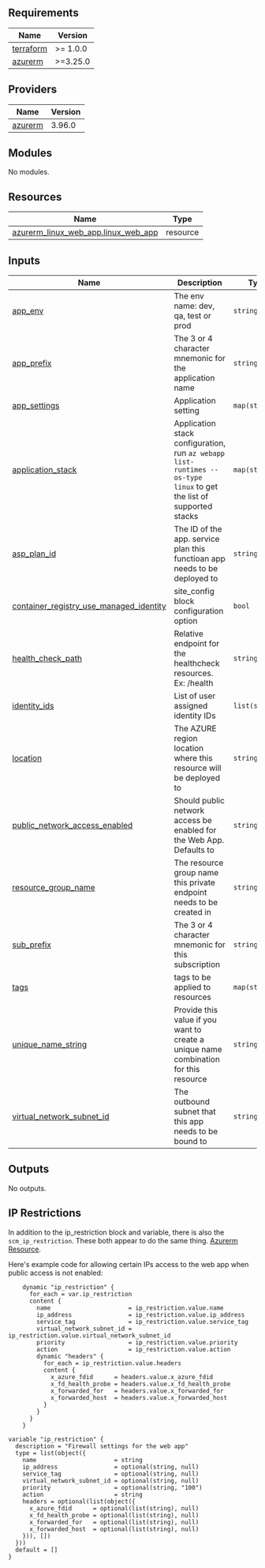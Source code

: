 
<!-- BEGINNING OF PRE-COMMIT-TERRAFORM DOCS HOOK -->
## Requirements

| Name | Version |
|------|---------|
| <a name="requirement_terraform"></a> [terraform](#requirement\_terraform) | >= 1.0.0 |
| <a name="requirement_azurerm"></a> [azurerm](#requirement\_azurerm) | >=3.25.0 |

## Providers

| Name | Version |
|------|---------|
| <a name="provider_azurerm"></a> [azurerm](#provider\_azurerm) | 3.96.0 |

## Modules

No modules.

## Resources

| Name | Type |
|------|------|
| [azurerm_linux_web_app.linux_web_app](https://registry.terraform.io/providers/hashicorp/azurerm/latest/docs/resources/linux_web_app) | resource |

## Inputs

| Name | Description | Type | Default | Required |
|------|-------------|------|---------|:--------:|
| <a name="input_app_env"></a> [app\_env](#input\_app\_env) | The env name: dev, qa, test or prod | `string` | n/a | yes |
| <a name="input_app_prefix"></a> [app\_prefix](#input\_app\_prefix) | The 3 or 4 character mnemonic for the application name | `string` | n/a | yes |
| <a name="input_app_settings"></a> [app\_settings](#input\_app\_settings) | Application setting | `map(string)` | `{}` | no |
| <a name="input_application_stack"></a> [application\_stack](#input\_application\_stack) | Application stack configuration, run `az webapp list-runtimes --os-type linux` to get the list of supported stacks | `map(string)` | <pre>{<br>  "docker_image": "mcr.microsoft.comappsvc/staticsite:latest",<br>  "docker_image_tag": "latest"<br>}</pre> | no |
| <a name="input_asp_plan_id"></a> [asp\_plan\_id](#input\_asp\_plan\_id) | The ID of the app. service plan this functioan app needs to be deployed to | `string` | n/a | yes |
| <a name="input_container_registry_use_managed_identity"></a> [container\_registry\_use\_managed\_identity](#input\_container\_registry\_use\_managed\_identity) | site\_config block configuration option | `bool` | `true` | no |
| <a name="input_health_check_path"></a> [health\_check\_path](#input\_health\_check\_path) | Relative endpoint for the healthcheck resources. Ex: /health | `string` | `""` | no |
| <a name="input_identity_ids"></a> [identity\_ids](#input\_identity\_ids) | List of user assigned identity IDs | `list(string)` | `null` | no |
| <a name="input_location"></a> [location](#input\_location) | The AZURE region location where this resource will be deployed to | `string` | n/a | yes |
| <a name="input_public_network_access_enabled"></a> [public\_network\_access\_enabled](#input\_public\_network\_access\_enabled) | Should public network access be enabled for the Web App. Defaults to | `string` | `"true"` | no |
| <a name="input_resource_group_name"></a> [resource\_group\_name](#input\_resource\_group\_name) | The resource group name this private endpoint needs to be created in | `string` | n/a | yes |
| <a name="input_sub_prefix"></a> [sub\_prefix](#input\_sub\_prefix) | The 3 or 4 character mnemonic for this subscription | `string` | n/a | yes |
| <a name="input_tags"></a> [tags](#input\_tags) | tags to be applied to resources | `map(string)` | `{}` | no |
| <a name="input_unique_name_string"></a> [unique\_name\_string](#input\_unique\_name\_string) | Provide this value if you want to create a unique name combination for this resource | `string` | `""` | no |
| <a name="input_virtual_network_subnet_id"></a> [virtual\_network\_subnet\_id](#input\_virtual\_network\_subnet\_id) | The outbound subnet that this app needs to be bound to | `string` | n/a | yes |

## Outputs

No outputs.
<!-- END OF PRE-COMMIT-TERRAFORM DOCS HOOK -->

## IP Restrictions

In addition to the ip_restriction block and variable, there is also the `scm_ip_restriction`. These both appear to do the same thing. [Azurerm Resource](https://registry.terraform.io/providers/hashicorp/azurerm/latest/docs/resources/linux_web_app).

Here's example code for allowing certain IPs access to the web app when public access is not enabled:
```
    dynamic "ip_restriction" {
      for_each = var.ip_restriction
      content {
        name                      = ip_restriction.value.name
        ip_address                = ip_restriction.value.ip_address
        service_tag               = ip_restriction.value.service_tag
        virtual_network_subnet_id = ip_restriction.value.virtual_network_subnet_id
        priority                  = ip_restriction.value.priority
        action                    = ip_restriction.value.action
        dynamic "headers" {
          for_each = ip_restriction.value.headers
          content {
            x_azure_fdid      = headers.value.x_azure_fdid
            x_fd_health_probe = headers.value.x_fd_health_probe
            x_forwarded_for   = headers.value.x_forwarded_for
            x_forwarded_host  = headers.value.x_forwarded_host
          }
        }
      }
    }
```

```
variable "ip_restriction" {
  description = "Firewall settings for the web app"
  type = list(object({
    name                      = string
    ip_address                = optional(string, null)
    service_tag               = optional(string, null)
    virtual_network_subnet_id = optional(string, null)
    priority                  = optional(string, "100")
    action                    = string
    headers = optional(list(object({
      x_azure_fdid      = optional(list(string), null)
      x_fd_health_probe = optional(list(string), null)
      x_forwarded_for   = optional(list(string), null)
      x_forwarded_host  = optional(list(string), null)
    })), [])
  }))
  default = []
}
```
